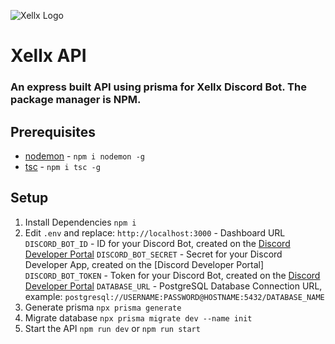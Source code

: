 ![Xellx Logo](https://github.com/zelxd/xellx/blob/mui/logo.png?raw=true)

# Xellx API

### An express built API using prisma for Xellx Discord Bot. The package manager is NPM.

## Prerequisites

- [nodemon](https://www.npmjs.com/package/nodemon) - `npm i nodemon -g`
- [tsc](https://www.npmjs.com/package/tsc) - `npm i tsc -g`

## Setup

1. Install Dependencies
   `npm i`
2. Edit `.env` and replace:
   `http://localhost:3000` - Dashboard URL
   `DISCORD_BOT_ID` - ID for your Discord Bot, created on the [Discord Developer Portal](https://discord.com/developers)
   `DISCORD_BOT_SECRET` - Secret for your Discord Developer App, created on the [Discord Developer Portal]
   `DISCORD_BOT_TOKEN` - Token for your Discord Bot, created on the [Discord Developer Portal](https://discord.com/developers)
   `DATABASE_URL` - PostgreSQL Database Connection URL, example: `postgresql://USERNAME:PASSWORD@HOSTNAME:5432/DATABASE_NAME`
3. Generate prisma
   `npx prisma generate`
4. Migrate database
   `npx prisma migrate dev --name init`
5. Start the API
   `npm run dev` or `npm run start`

